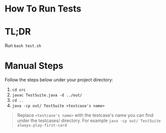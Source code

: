 # How To Run Tests

TL;DR
===
Run `bash test.sh`

Manual Steps
===
Follow the steps below under your project directory:
1. `cd src`
2. `javac TestSuite.java -d ../out/`
3. `cd ..`
4. `java -cp out/ TestSuite <testcase's name>`
> Replace `<testcase's name>` with the testcase's name you can find under the testcases/ directory. 
> For example `java -cp out/ TestSuite always-play-first-card`